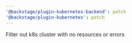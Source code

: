 ```yaml
---
'@backstage/plugin-kubernetes-backend': patch
'@backstage/plugin-kubernetes': patch
---
```


Filter out k8s cluster with no resources or errors
